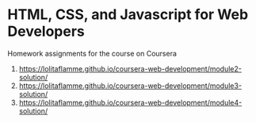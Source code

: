 # HTML, CSS, and Javascript for Web Developers

Homework assignments for the course on Coursera

1. https://lolitaflamme.github.io/coursera-web-development/module2-solution/
2. https://lolitaflamme.github.io/coursera-web-development/module3-solution/
3. https://lolitaflamme.github.io/coursera-web-development/module4-solution/

